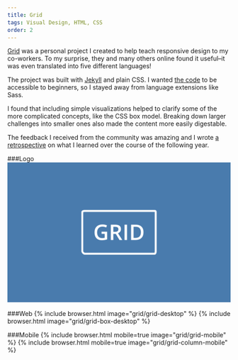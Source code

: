 ```yaml
---
title: Grid
tags: Visual Design, HTML, CSS
order: 2
---
```


[Grid](http://www.adamkaplan.me/grid) was a personal project I created to help teach responsive design to my co-workers. To my surprise, they and many others online found it useful–it was even  translated into five different languages!

The project was built with [Jekyll](http://jekyllrb.com) and plain CSS. I wanted [the code](https://github.com/aekaplan/grid) to be accessible to beginners, so I stayed away from language extensions like Sass.

I found that including simple visualizations helped to clarify some of the more complicated concepts, like the CSS box model. Breaking down larger challenges into smaller ones also made the content more easily digestable.

The feedback I received from the community was amazing and I wrote [a retrospective](/blog/grid-retrospective) on what I learned over the course of the following year.

###Logo
![Responsive](/assets/images/work/grid/grid-logo.svg)

###Web
{% include browser.html image="grid/grid-desktop" %}
{% include browser.html image="grid/grid-box-desktop" %}

###Mobile
{% include browser.html mobile=true image="grid/grid-mobile" %}
{% include browser.html mobile=true image="grid/grid-column-mobile" %}
